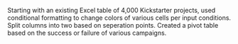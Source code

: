 Starting with an existing Excel table of 4,000 Kickstarter projects, used conditional formatting to change colors of various cells per input conditions. Split columns into two based on seperation points. Created a pivot table based on the success or failure of various campaigns. 

